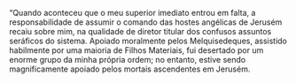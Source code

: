 ﻿“Quando aconteceu que o meu superior imediato entrou em falta, a responsabilidade de assumir o comando das hostes angélicas de Jerusém recaiu sobre mim, na qualidade de diretor titular dos confusos assuntos seráficos do sistema. Apoiado moralmente pelos Melquisedeques, assistido habilmente por uma maioria de Filhos Materiais, fui desertado por um enorme grupo da minha própria ordem; no entanto, estive sendo magnificamente apoiado pelos mortais ascendentes em Jerusém.